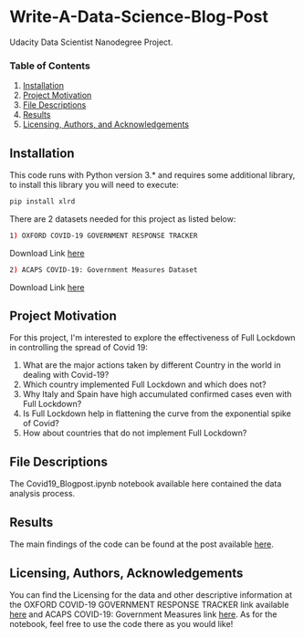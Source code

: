# Write-A-Data-Science-Blog-Post
Udacity Data Scientist Nanodegree Project.

### Table of Contents

1. [Installation](#installation)
2. [Project Motivation](#motivation)
3. [File Descriptions](#files)
4. [Results](#results)
5. [Licensing, Authors, and Acknowledgements](#licensing)

## Installation <a name="installation"></a>

This code runs with Python version 3.* and requires some additional library, to install this library you will need to execute:
```bash
pip install xlrd
```
There are 2 datasets needed for this project as listed below:
```bash
1) OXFORD COVID-19 GOVERNMENT RESPONSE TRACKER 
```
Download Link [here](https://ocgptweb.azurewebsites.net/CSVDownload) 

```bash
2) ACAPS COVID-19: Government Measures Dataset 
```
Download Link [here](https://data.humdata.org/dataset/e1a91ae0-292d-4434-bc75-bf863d4608ba/resource/1a2109d2-af2e-4380-b0ad-04d0ade9f4ce/download/20200409-acaps-covid-19-goverment-measures-dataset-v6.xlsx)


## Project Motivation<a name="motivation"></a>

For this project, I'm interested to explore the effectiveness of Full Lockdown in controlling the spread of Covid 19:

1. What are the major actions taken by different Country in the world in dealing with Covid-19?
2. Which country implemented Full Lockdown and which does not?
3. Why Italy and Spain have high accumulated confirmed cases even with Full Lockdown?
4. Is Full Lockdown help in flattening the curve from the exponential spike of Covid?
5. How about countries that do not implement Full Lockdown?

## File Descriptions <a name="files"></a>

The Covid19_Blogpost.ipynb notebook available here contained the data analysis process.  

## Results<a name="results"></a>

The main findings of the code can be found at the post available [here](https://medium.com/@eavenkhaw).

## Licensing, Authors, Acknowledgements<a name="licensing"></a>

You can find the Licensing for the data and other descriptive information at the OXFORD COVID-19 GOVERNMENT RESPONSE TRACKER link available [here](https://www.bsg.ox.ac.uk/research/research-projects/oxford-covid-19-government-response-tracker) and ACAPS COVID-19: Government Measures link [here](https://data.humdata.org/dataset/acaps-covid19-government-measures-dataset). As for the notebook, feel free to use the code there as you would like! 


